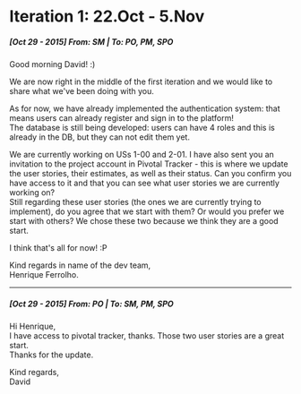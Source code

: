 # Iteration 1: 22.Oct - 5.Nov

##### [Oct 29 - 2015] From: SM | To: PO, PM, SPO

Good morning David! :)

We are now right in the middle of the first iteration and we would like to share what we've been doing with you.

As for now, we have already implemented the authentication system: that means users can already register and sign in to the platform!  
The database is still being developed: users can have 4 roles and this is already in the DB, but they can not edit them yet.

We are currently working on USs 1-00 and 2-01. I have also sent you an invitation to the project account in Pivotal Tracker - this is where we update the user stories, their estimates, as well as their status. Can you confirm you have access to it and that you can see what user stories we are currently working on?  
Still regarding these user stories (the ones we are currently trying to implement), do you agree that we start with them? Or would you prefer we start with others? We chose these two because we think they are a good start.

I think that's all for now! :P

Kind regards in name of the dev team,  
Henrique Ferrolho.


---

##### [Oct 29 - 2015] From: PO | To: SM, PM, SPO

Hi Henrique,  
I have access to pivotal tracker, thanks. Those two user stories are a great start.  
Thanks for the update.

Kind regards,  
David
